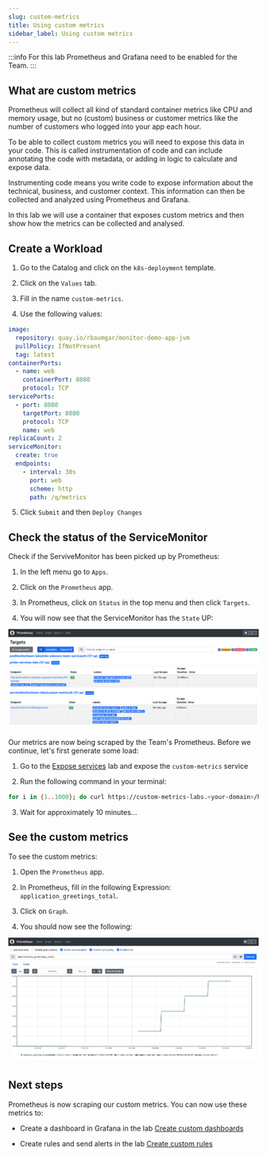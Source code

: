 ```yaml
---
slug: custom-metrics
title: Using custom metrics
sidebar_label: Using custom metrics
---
```


:::info
For this lab Prometheus and Grafana need to be enabled for the Team.
:::

## What are custom metrics

Prometheus will collect all kind of standard container metrics like CPU and memory usage, but no (custom) business or customer metrics like the number of customers who logged into your app each hour.

To be able to collect custom metrics you will need to expose this data in your code. This is called instrumentation of code and can include annotating the code with metadata, or adding in logic to calculate and expose data.

Instrumenting code means you write code to expose information about the technical, business, and customer context. This information can then be collected and analyzed using Prometheus and Grafana.

In this lab we will use a container that exposes custom metrics and then show how the metrics can be collected and analysed.

## Create a Workload

1. Go to the Catalog and click on the `k8s-deployment` template.

2. Click on the `Values` tab.

3. Fill in the name `custom-metrics`.

4. Use the following values:

```yaml
image:
  repository: quay.io/rbaumgar/monitor-demo-app-jvm
  pullPolicy: IfNotPresent
  tag: latest
containerPorts:
  - name: web
    containerPort: 8080
    protocol: TCP
servicePorts:
  - port: 8080
    targetPort: 8080
    protocol: TCP
    name: web
replicaCount: 2
serviceMonitor:
  create: true
  endpoints:
    - interval: 30s
      port: web
      scheme: http
      path: /q/metrics
```

5. Click `Submit` and then `Deploy Changes`

## Check the status of the ServiceMonitor

Check if the ServiveMonitor has been picked up by Prometheus:

1. In the left menu go to `Apps`.

2. Click on the `Prometheus` app.

3. In Prometheus, click on `Status` in the top menu and then click `Targets`.

4. You will now see that the ServiceMonitor has the `State` UP:

![metrics](../../img/custom-metrics.png)

Our metrics are now being scraped by the Team's Prometheus. Before we continue, let's first generate some load:

1. Go to the [Expose services](expose-services.md) lab and expose the `custom-metrics` service

2. Run the following command in your terminal:

```bash
for i in {1..1000}; do curl https://custom-metrics-labs.<your-domain>/hello; sleep 10; done
```

3. Wait for approximately 10 minutes...

## See the custom metrics

To see the custom metrics:

1. Open the `Prometheus` app.

2. In Prometheus, fill in the following Expression: `application_greetings_total`.

3. Click on `Graph`.

4. You should now see the following:

![metrics](../../img/custom-metrics-1.png)

## Next steps

Prometheus is now scraping our custom metrics. You can now use these metrics to:

- Create a dashboard in Grafana in the lab [Create custom dashboards](custom-dashboards.md)

- Create rules and send alerts in the lab [Create custom rules](custom-rules.md)